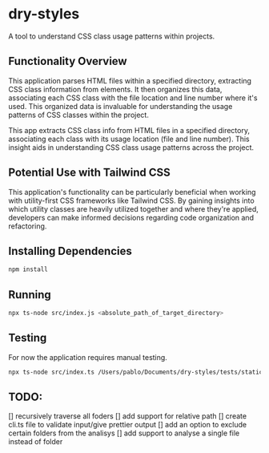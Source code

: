 # dry-styles
A tool to understand CSS class usage patterns within projects.

## Functionality Overview

This application parses HTML files within a specified directory, extracting CSS class information from elements. 
It then organizes this data, associating each CSS class with the file location and line number where it's used. This organized data is invaluable for understanding the usage patterns of CSS classes within the project.

This app extracts CSS class info from HTML files in a specified directory, associating each class with its usage location (file and line number). This insight aids in understanding CSS class usage patterns across the project.

## Potential Use with Tailwind CSS
This application's functionality can be particularly beneficial when working with utility-first CSS frameworks like Tailwind CSS. By gaining insights into which utility classes are heavily utilized together and where they're applied, developers can make informed decisions regarding code organization and refactoring.

## Installing Dependencies
```bash
npm install
```

## Running
```bash
npx ts-node src/index.js <absolute_path_of_target_directory>
```

## Testing
For now the application requires manual testing.
```bash
npx ts-node src/index.ts /Users/pablo/Documents/dry-styles/tests/static
```

## TODO:
[] recursively traverse all foders
[] add support for relative path 
[] create cli.ts file to validate input/give prettier output
[] add an option to exclude certain folders from the analisys
[] add support to analyse a single file instead of folder
